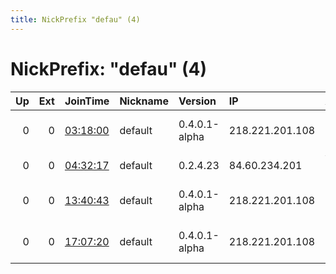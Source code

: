 ```yaml
---
title: NickPrefix "defau" (4)
---
```


# NickPrefix: "defau" (4)

|   Up |   Ext | JoinTime                                                                                            | Nickname   | Version       | IP              | AS                               | CC   |   ORp |   Dirp | OS      | Contact   |   eFamMembers |
|-----:|------:|:----------------------------------------------------------------------------------------------------|:-----------|:--------------|:----------------|:---------------------------------|:-----|------:|-------:|:--------|:----------|--------------:|
|    0 |     0 | [03:18:00](https://metrics.torproject.org/rs.html#details/CBB0E46371E975C5FDB82647043BA5325EC06CEC) | default    | 0.4.0.1-alpha | 218.221.201.108 | So-net Entertainment Corporation | jp   | 50936 |      0 | Windows | None      |             1 |
|    0 |     0 | [04:32:17](https://metrics.torproject.org/rs.html#details/F5DC895A183912484B68DC65BE131A8704C95EE9) | default    | 0.2.4.23      | 84.60.234.201   | Vodafone GmbH                    | de   |   443 |   9030 | Windows | None      |             1 |
|    0 |     0 | [13:40:43](https://metrics.torproject.org/rs.html#details/FB1AEC4D7F75D7A8629A790F433C852684FC20D9) | default    | 0.4.0.1-alpha | 218.221.201.108 | So-net Entertainment Corporation | jp   | 50936 |      0 | Windows | None      |             1 |
|    0 |     0 | [17:07:20](https://metrics.torproject.org/rs.html#details/44EA6B44D5AA9C714CAEE352FF1A810017F2D305) | default    | 0.4.0.1-alpha | 218.221.201.108 | So-net Entertainment Corporation | jp   | 50936 |      0 | Windows | None      |             1 |

